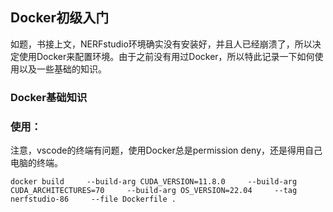 ## Docker初级入门
如题，书接上文，NERFstudio环境确实没有安装好，并且人已经崩溃了，所以决定使用Docker来配置环境。由于之前没有用过Docker，所以特此记录一下如何使用以及一些基础的知识。

### Docker基础知识



### 使用：
注意，vscode的终端有问题，使用Docker总是permission deny，还是得用自己电脑的终端。

```
docker build     --build-arg CUDA_VERSION=11.8.0     --build-arg CUDA_ARCHITECTURES=70     --build-arg OS_VERSION=22.04     --tag nerfstudio-86     --file Dockerfile .
```